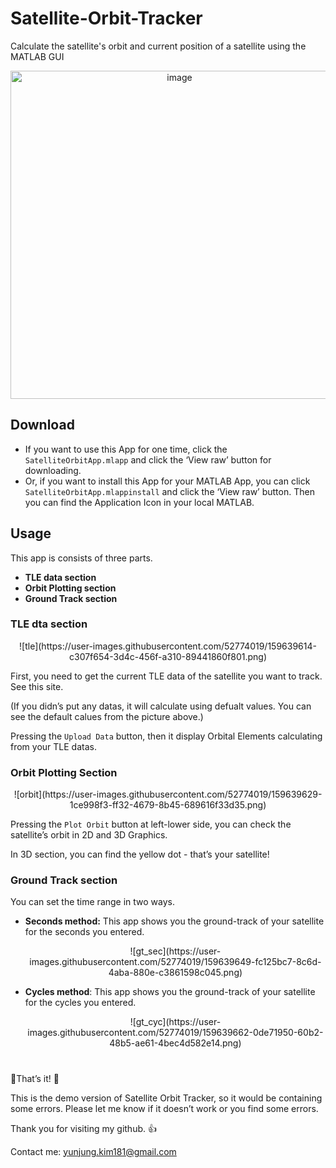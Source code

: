 # Satellite-Orbit-Tracker
Calculate the satellite's orbit and current position of a satellite using the MATLAB GUI

<p align="center"><img width="525" alt="image" src="https://user-images.githubusercontent.com/52774019/159222167-3268fe1d-ba68-44f5-8b4b-d6ff6713dded.png"></p>

## Download

- If you want to use this App for one time, click the `SatelliteOrbitApp.mlapp` and click the ‘View raw’ button for downloading.
- Or, if you want to install this App for your MATLAB App, you can click `SatelliteOrbitApp.mlappinstall` and click the ‘View raw’ button. Then you can find the Application Icon in your local MATLAB.



## Usage

This app is consists of three parts.

- **TLE data section**
- **Orbit Plotting section**
- **Ground Track section**

### TLE dta section

<p align="center">![tle](https://user-images.githubusercontent.com/52774019/159639614-c307f654-3d4c-456f-a310-89441860f801.png)
</p>

First, you need to get the current TLE data of the satellite you want to track. See this site.

(If you didn’s put any datas, it will calculate using defualt values. You can see the default calues from the picture above.)

Pressing the `Upload Data` button, then it display Orbital Elements calculating from your TLE datas.


### Orbit Plotting Section

<p align="center">![orbit](https://user-images.githubusercontent.com/52774019/159639629-1ce998f3-ff32-4679-8b45-689616f33d35.png)
</p>

Pressing the `Plot Orbit` button at left-lower side, you can check the satellite’s orbit in 2D and 3D Graphics. 

In 3D section, you can find the yellow dot - that’s your satellite!


### Ground Track section
You can set the time range in two ways.

- **Seconds method:** This app shows you the ground-track of your satellite for the seconds you entered.
    
    <p align="center">![gt_sec](https://user-images.githubusercontent.com/52774019/159639649-fc125bc7-8c6d-4aba-880e-c3861598c045.png)
</p>
    

- **Cycles method**: This app shows you the ground-track of your satellite for the cycles you entered.
    
    <p align="center">![gt_cyc](https://user-images.githubusercontent.com/52774019/159639662-0de71950-60b2-48b5-ae61-4bec4d582e14.png)
</p>
    




#

🌟That’s it! 🌟

This is the demo version of Satellite Orbit Tracker, so it would be containing some errors. Please let me know if it doesn’t work or you find some errors. 

Thank you for visiting my github. 👍

Contact me: yunjung.kim181@gmail.com
